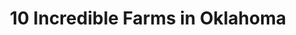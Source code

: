 ---
layout: ampstory
title: 10 Incredible Farms in Oklahoma
cover:
   title: 10 Incredible Farms in Oklahoma
   subtitle: Open Directory Project
   background: ../assets/images/farms/cover.jpg

pages: 
 - layout: thirds
   top: <h1>#1 Oklahoma Heritage Farm</h1>
   bottom: "<p>This little place we just happen to find was great.</p>"
   background: ../assets/images/farms/A.jpg
   backgroundblur: true   
 - layout: thirds
   top: <h1>#2 J-M Farms Inc</h1>
   bottom: "<p>Well if you’re looking for some good dirt for your garden this is the place.</p>"
   background: ../assets/images/farms/B.jpg
   backgroundblur: true  
 - layout: thirds
   top: <h1>#3 Agape House Berry Farm</h1>
   bottom: "<p>This berry farm was great.</p>"
   background: ../assets/images/farms/C.jpg
   backgroundblur: true
 - layout: thirds
   top: <h1>#4 Bachman Family Farms</h1>
   bottom: "<p>Had a great experience purchasing beef from them.</p>"
   background: ../assets/images/farms/D.jpg
   backgroundblur: true  
 - layout: thirds
   top: <h1>#5 Feather Creek Farm</h1>
   bottom: "<p>Beautiful property, and and top rate trainer.</p>"
   background: ../assets/images/farms/E.jpg
   backgroundblur: true  
 - layout: thirds
   top: <h1>#6 Yarrowhead Farms Market</h1>
   bottom: "<p>790011 US-177, Carney, OK 74832, United States|4.9(14).</p>"
   background: ../assets/images/farms/F.jpg
   backgroundblur: true  
 - layout: thirds
   top: <h1>#7 The Looney Farm</h1>
   bottom: "<p>18770 County Line Ave, Alex, OK 73002, United States|4.8(11).</p>"
   background: ../assets/images/farms/G.jpg
   backgroundblur: true 
 - layout: thirds
   top: <h1>#8 Lasley Family Farm LLC</h1>
   bottom: "<p>Country Rd 1620, Eakly, OK 73033, United States|5(10).</p>"
   background: ../assets/images/farms/H.jpg
   backgroundblur: true 
 - layout: thirds
   top: <h1>#9 Rooted Farm</h1>
   bottom: "<p>1201 S Blackwelder Ave, Oklahoma City, OK 73108, United States|5(10).</p>"
   background: ../assets/images/farms/I.jpg
   backgroundblur: true 
 - layout: thirds
   top: <h1>#10 Big D Ranch</h1>
   bottom: "<p>9136 OK-9, Dustin, OK 74839, United States|4.2(6).</p>"
   background: ../assets/images/farms/J.jpg
   backgroundblur: true   
 - layout: thirds
   middle: Continue reading...
   cta:
      link: https://www.knot35.com/toplist/10-incredible-farms-in-oklahoma-you-need-to-visit/
      text: 10 Incredible Farms in Oklahoma
      
---